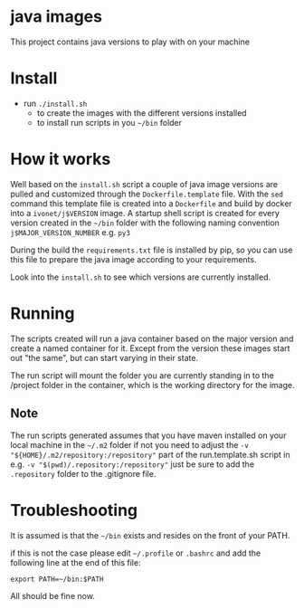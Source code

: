 # java images

This project contains java versions to play with on your machine

# Install

* run `./install.sh` 
    * to create the images with the different versions installed
    * to install run scripts in you `~/bin` folder
    
# How it works

Well based on the `install.sh` script a couple of java image versions are pulled and customized
through the `Dockerfile.template` file. With the `sed` command this template file is created into a 
`Dockerfile` and build by docker into a `ivonet/j$VERSION` image.
A startup shell script is created for every version created in the `~/bin` folder with the following
naming convention `j$MAJOR_VERSION_NUMBER` e.g. `py3`

During the build the `requirements.txt` file is installed by pip, so you can use this file to prepare the 
java image according to your requirements.

Look into the `install.sh` to see which versions are currently installed.

# Running

The scripts created will run a java container based on the major version and create a 
named container for it. Except from the version these images start out "the same", but
can start varying in their state.

The run script will mount the folder you are currently standing in to the /project folder
in the container, which is the working directory for the image.

## Note

The run scripts generated assumes that you have maven installed on your local machine in the `~/.m2` folder
if not you need to adjust the `-v "${HOME}/.m2/repository:/repository"` part of the run.template.sh script
in e.g. `-v "$(pwd)/.repository:/repository"` just be sure to add the `.repository` folder to the .gitignore file.

# Troubleshooting

It is assumed is that the `~/bin` exists and resides on the front of your PATH.

if this is not the case please edit `~/.profile` or `.bashrc` and add the following line
at the end of this file:

    export PATH=~/bin:$PATH

All should be fine now.